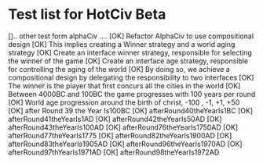 Test list for HotCiv Beta
===================
[].. other test form alphaCiv ....
[OK] Refactor AlphaCiv to use compositional design 
    [OK] This implies creating a Winner strategy and a world aging strategy 
    [OK] Create an interface winner strategy, responsible for selecting the winner of the game 
    [OK] Create an interface age strategy, responsible for controlling the aging of the world 
    [OK] By doing so, we achieve a compositional design by delegating the responsibility to two interfaces
[OK] The winner is the player that first concurs all the cities in the world 
[OK] Between 4000BC and 100BC the game progresses with 100 years per round 
[OK] World age progression around the birth of christ, -100 , -1, +1, +50
[OK] after Round 39 the Year Is100BC
[OK] afterRound40theYearIs1BC
[OK] afterRound41theYearIs1AD
[OK] afterRound42theYearIs50AD
[OK] afterRound43theYearIs100AD
[OK] afterRound76theYearIs1750AD
[OK] afterRound77theYearIs1775
[OK] afterRound82theYearIs1900AD 
[OK] afterRound83theYearIs1905AD
[OK] afterRound96theYearIs1970AD
[OK] afterRound97thYearIs1971AD
[OK] afterRound98theYearIs1972AD
